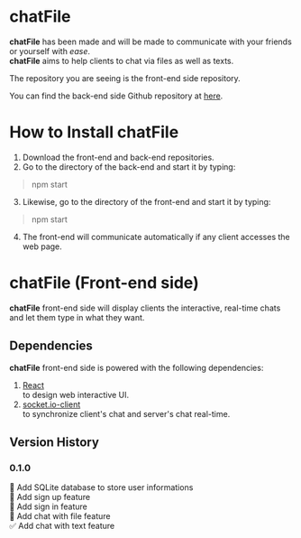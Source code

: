 # chatFile
**chatFile** has been made and will be made to communicate with your friends or yourself with *ease*.  
**chatFile** aims to help clients to chat via files as well as texts.  

The repository you are seeing is the front-end side repository.  

You can find the back-end side Github repository at [here](https://github.com/dlguswo333/chatFile_back).  

# How to Install chatFile
  1. Download the front-end and back-end repositories.
  2. Go to the directory of the back-end and start it by typing:
  > npm start
  3. Likewise, go to the directory of the front-end and start it by typing:
   > npm start
  4. The front-end will communicate automatically if any client accesses the web page.

# chatFile (Front-end side)
**chatFile** front-end side will display clients the interactive, real-time chats and let them type in what they want.
## Dependencies
**chatFile** front-end side is powered with the following dependencies:
  1. [React](https://reactjs.org/)  
    to design web interactive UI.
  2. [socket.io-client](https://socket.io/)  
    to synchronize client's chat and server's chat real-time.

## Version History
### 0.1.0
  🔲 Add SQLite database to store user informations  
  🔲 Add sign up feature  
  🔲 Add sign in feature  
  🔲 Add chat with file feature  
  ✅ Add chat with text feature  
